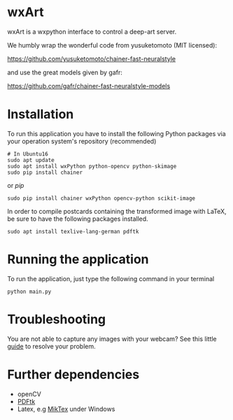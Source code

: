 # wxArt
wxArt is a wxpython interface to control a deep-art server.

We humbly wrap the wonderful code from yusuketomoto (MIT licensed):

https://github.com/yusuketomoto/chainer-fast-neuralstyle

and use the great models given by gafr:

https://github.com/gafr/chainer-fast-neuralstyle-models

# Installation

To run this application you have to install the following Python packages via your operation system's repository (recommended)

```{bash}
# In Ubuntu16
sudo apt update
sudo apt install wxPython python-opencv python-skimage
sudo pip install chainer
```

or *pip*

```{bash}
sudo pip install chainer wxPython opencv-python scikit-image
```

In order to compile postcards containing the transformed image with LaTeX, be sure to have the following packages installed.

```{bash}
sudo apt install texlive-lang-german pdftk
```

# Running the application

To run the application, just type the following command in your terminal

```{bash}
python main.py
```

# Troubleshooting

You are not able to capture any images with your webcam? See this little [guide](/resources/capturing/README.md) to resolve your problem.


# Further dependencies

* openCV
* [PDFtk](https://www.pdflabs.com/tools/pdftk-the-pdf-toolkit/)
* Latex, e.g [MikTex](http://miktex.org/) under Windows

